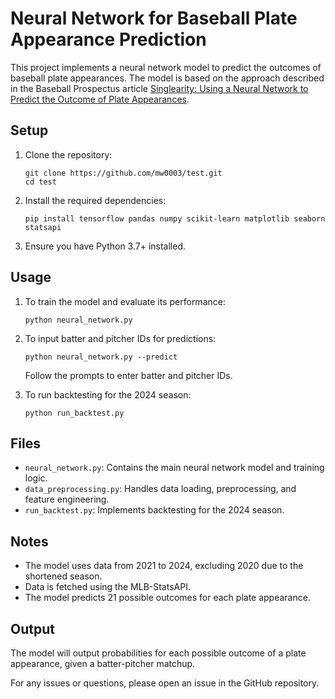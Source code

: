 # Neural Network for Baseball Plate Appearance Prediction

This project implements a neural network model to predict the outcomes of baseball plate appearances. The model is based on the approach described in the Baseball Prospectus article [Singlearity: Using a Neural Network to Predict the Outcome of Plate Appearances](https://www.baseballprospectus.com/news/article/59993/singlearity-using-a-neural-network-to-predict-the-outcome-of-plate-appearances/).

## Setup

1. Clone the repository:
   ```
   git clone https://github.com/mw0003/test.git
   cd test
   ```

2. Install the required dependencies:
   ```
   pip install tensorflow pandas numpy scikit-learn matplotlib seaborn statsapi
   ```

3. Ensure you have Python 3.7+ installed.

## Usage

1. To train the model and evaluate its performance:
   ```
   python neural_network.py
   ```

2. To input batter and pitcher IDs for predictions:
   ```
   python neural_network.py --predict
   ```
   Follow the prompts to enter batter and pitcher IDs.

3. To run backtesting for the 2024 season:
   ```
   python run_backtest.py
   ```

## Files

- `neural_network.py`: Contains the main neural network model and training logic.
- `data_preprocessing.py`: Handles data loading, preprocessing, and feature engineering.
- `run_backtest.py`: Implements backtesting for the 2024 season.

## Notes

- The model uses data from 2021 to 2024, excluding 2020 due to the shortened season.
- Data is fetched using the MLB-StatsAPI.
- The model predicts 21 possible outcomes for each plate appearance.

## Output

The model will output probabilities for each possible outcome of a plate appearance, given a batter-pitcher matchup.

For any issues or questions, please open an issue in the GitHub repository.
